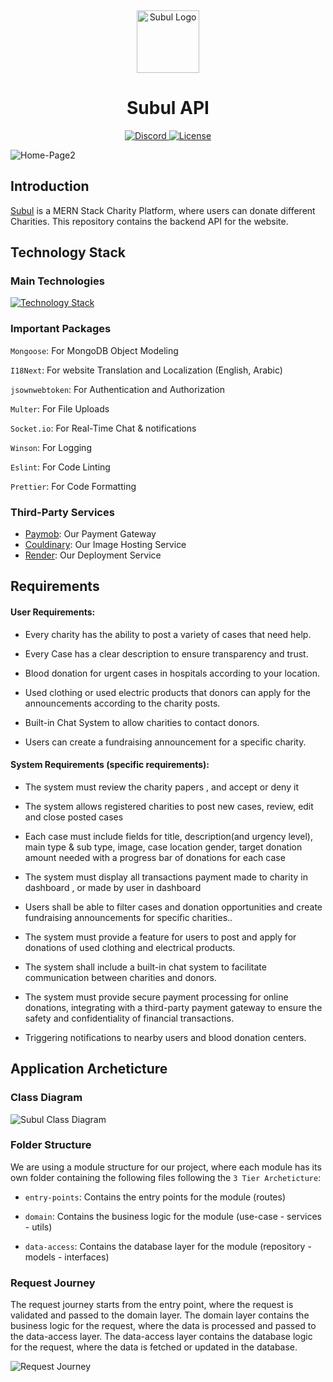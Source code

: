 <p>&nbsp;&nbsp;&nbsp;&nbsp;&nbsp;&nbsp;</p>
<p align="center">
<img width="100" height="100" alt="Subul Logo" src="https://subul.me/images/Logo.png"/>
</p>
<p align="center">
  <h1 align="center">Subul API</h1>
</p>
<p align="center">
  <a href="https://subul.me">
    <img src="https://img.shields.io/badge/Website-91683a" alt="Discord">
  </a>
  <a href="https://opensource.org/licenses/MIT">
    <img src="https://img.shields.io/badge/License-MIT-343d40.svg" alt="License">
  </a>
</p>

![Home-Page2](https://github.com/SaadMu7ammad/subul/assets/130322757/6c54cbce-78e8-447c-bdd6-cd75347589ff)

## Introduction

[Subul](https://subul.me) is a MERN Stack Charity Platform, where users can donate different Charities. This repository contains the backend API for the website.

## Technology Stack

### Main Technologies

[![Technology Stack](https://skillicons.dev/icons?i=nodejs,express,ts,mongodb,jest)](https://skillicons.dev)

### Important Packages

`Mongoose`: For MongoDB Object Modeling

`I18Next`: For website Translation and Localization (English, Arabic)

`jsownwebtoken`: For Authentication and Authorization

`Multer`: For File Uploads

`Socket.io`: For Real-Time Chat & notifications

`Winson`: For Logging

`Eslint`: For Code Linting

`Prettier`: For Code Formatting

### Third-Party Services

- [Paymob](https://paymob.com/): Our Payment Gateway
- [Couldinary](https://cloudinary.com/): Our Image Hosting Service
- [Render](https://render.com/): Our Deployment Service

## Requirements

#### User Requirements:

- Every charity has the ability to post a variety of cases that need help.

- Every Case has a clear description to ensure transparency and trust.

- Blood donation for urgent cases in hospitals according to your location.

- Used clothing or used electric products that donors can apply for the announcements according to the charity posts.

- Built-in Chat System to allow charities to contact donors.

- Users can create a fundraising announcement for a specific charity.

#### System Requirements (specific requirements):

- The system must review the charity papers , and accept or deny it

- The system allows registered charities to post new cases, review, edit and close posted cases

- Each case must include fields for title, description(and urgency level), main type & sub type, image, case location gender, target donation amount needed with a progress bar of donations for each case

- The system must display all transactions payment made to charity in dashboard , or made by user in dashboard

- Users shall be able to filter cases and donation opportunities and create fundraising announcements for specific charities..

- The system must provide a feature for users to post and apply for donations of used clothing and electrical products.

- The system shall include a built-in chat system to facilitate communication between charities and donors.

- The system must provide secure payment processing for online donations, integrating with a third-party payment gateway to ensure the safety and confidentiality of financial transactions.
- Triggering notifications to nearby users and blood donation centers.

## Application Archeticture

### Class Diagram

![Subul Class Diagram](https://github.com/SaadMu7ammad/subul/assets/130322757/d39d00ba-0bf1-46eb-b7bd-295952e3b061)

### Folder Structure

We are using a module structure for our project, where each module has its own folder containing the following files following the `3 Tier Archeticture`:

- `entry-points`: Contains the entry points for the module (routes)

- `domain`: Contains the business logic for the module (use-case - services - utils)

- `data-access`: Contains the database layer for the module (repository - models - interfaces)

### Request Journey

The request journey starts from the entry point, where the request is validated and passed to the domain layer. The domain layer contains the business logic for the request, where the data is processed and passed to the data-access layer. The data-access layer contains the database logic for the request, where the data is fetched or updated in the database.

![Request Journey](https://github.com/SaadMu7ammad/subul/assets/130322757/fc10bf72-e229-45b1-b818-50febdc7ac76)


